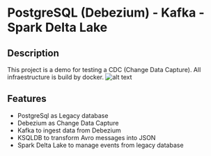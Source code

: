 # PostgreSQL (Debezium) - Kafka - Spark Delta Lake
## Description

This project is a demo for testing a CDC (Change Data Capture). All infraestructure is build by docker.
![alt text](https://github.com/masfworld/cdc_deltaLake/blob/main/img/architecture.png?raw=true)

## Features

- PostgreSql as Legacy database
- Debezium as Change Data Capture
- Kafka to ingest data from Debezium
- KSQLDB to transform Avro messages into JSON
- Spark Delta Lake to manage events from legacy database